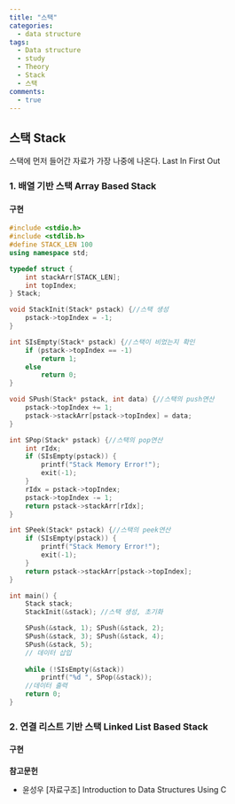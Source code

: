 ```yaml
---
title: "스택"
categories:
  - data structure
tags:
  - Data structure
  - study
  - Theory
  - Stack
  - 스택
comments:
  - true
---
```



## 스택 Stack
스택에 먼저 들어간 자료가 가장 나중에 나온다. Last In First Out

### 1. 배열 기반 스택 Array Based Stack
#### 구현
```cpp
#include <stdio.h>
#include <stdlib.h>
#define STACK_LEN 100
using namespace std;

typedef struct {
	int stackArr[STACK_LEN];
	int topIndex;
} Stack;

void StackInit(Stack* pstack) {//스택 생성
	pstack->topIndex = -1;
}

int SIsEmpty(Stack* pstack) {//스택이 비었는지 확인
	if (pstack->topIndex == -1)
		return 1;
	else
		return 0;
}

void SPush(Stack* pstack, int data) {//스택의 push연산
	pstack->topIndex += 1;
	pstack->stackArr[pstack->topIndex] = data;
}

int SPop(Stack* pstack) {//스택의 pop연산
	int rIdx;
	if (SIsEmpty(pstack)) {
		printf("Stack Memory Error!");
		exit(-1);
	}
	rIdx = pstack->topIndex;
	pstack->topIndex -= 1;
	return pstack->stackArr[rIdx];
}

int SPeek(Stack* pstack) {//스택의 peek연산
	if (SIsEmpty(pstack)) {
		printf("Stack Memory Error!");
		exit(-1);
	}
	return pstack->stackArr[pstack->topIndex];
}

int main() {
	Stack stack;
	StackInit(&stack); //스택 생성, 초기화

	SPush(&stack, 1); SPush(&stack, 2);
	SPush(&stack, 3); SPush(&stack, 4);
	SPush(&stack, 5);
    // 데이터 삽입
	
	while (!SIsEmpty(&stack))
		printf("%d ", SPop(&stack));
    //데이터 출력
	return 0;
}
```

### 2. 연결 리스트 기반 스택 Linked List Based Stack
#### 구현



**참고문헌**
* 윤성우 [자료구조] Introduction to Data Structures Using C
